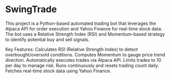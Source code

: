 # SwingTrade
This project is a Python-based automated trading bot that leverages the Alpaca API for order execution and Yahoo Finance for real-time stock data. The bot uses a Relative Strength Index (RSI) and Momentum-based strategy to identify potential buy and sell signals.

Key Features:
Calculates RSI (Relative Strength Index) to detect overbought/oversold conditions.
Computes Momentum to gauge price trend direction.
Automatically executes trades via Alpaca API.
Limits trades to 10 per day to manage risk.
Runs continuously and resets trading count daily.
Fetches real-time stock data using Yahoo Finance.
